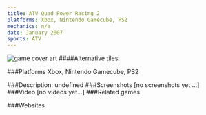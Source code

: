 ```yaml
---
title: ATV Quad Power Racing 2
platforms: Xbox, Nintendo Gamecube, PS2
mechanics: n/a
date: January 2007
sports: ATV
---
```

![game cover art](//images.igdb.com/igdb/image/upload/t_cover_big/n0nkblpukhsyxzocnnfq.jpg "Logo Title Text 1")
####Alternative tiles:

###Platforms
Xbox, Nintendo Gamecube, PS2

###Description:
undefined
###Screenshots
[no screenshots yet ...]
###Video
[no videos yet...]
###Related games

###Websites


